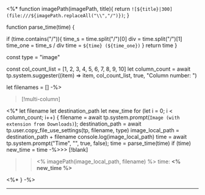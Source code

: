 <%*
function imagePath(imagePath, title){
	return `![${title}|300](file:///${imagePath.replaceAll("\\","/")})`;
}


function parse_time(time) {

  if (time.contains("/")){
    time_s = time.split("/")[0]
    div = time.split("/")[1]
    time_one = time_s / div
    time = `${time} (${time_one})`
  }
  return time
}

const type = "image"

const col_count_list = [1, 2, 3, 4, 5, 6, 7, 8, 9, 10]
let column_count = await tp.system.suggester((item) => item, col_count_list, true, "Column number: ")

let filenames = []
-%>

> [!multi-column]
>
<%*
let filename
let destination_path
let new_time
for (let i = 0; i < column_count; i++) {
  filename = await tp.system.prompt(`Image (with extension from Downloads)`);
  destination_path = await tp.user.copy_file_use_settings(tp, filename, type)
  image_local_path = destination_path + filename
  console.log(image_local_path)
  time = await tp.system.prompt("Time", "", true, false);
  time = parse_time(time)
  if (time) new_time = time
 -%>>> [!blank]
>> <% imagePath(image_local_path, filename) %>
>> time:  **<% new_time %>**
>
<%* } -%>


---
